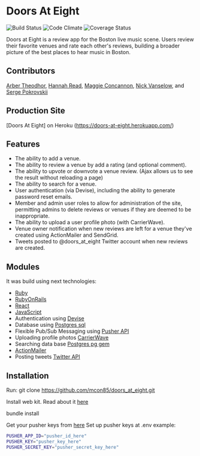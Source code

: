 # Doors At Eight
![Build Status](https://codeship.com/projects/9eab13e0-2503-0134-e487-0e3391f87f23/status?branch=master)
![Code Climate](https://codeclimate.com/github/mcon85/doors_at_eight.png)
![Coverage Status](https://coveralls.io/repos/mcon85/doors_at_eight/badge.png)


Doors at Eight is a review app for the Boston live music scene. Users review their favorite venues and rate each other's reviews, building a broader picture of the best places to hear music in Boston.


## Contributors

[Arber Theodhor](https://github.com/arbertheo), [Hannah Read](https://github.com/freyjasdottir), [Maggie Concannon](https://github.com/mcon85), [Nick Vanselow](https://github.com/nvanselow), and [Serge Pokrovskii](https://github.com/spokrovskiy)

## Production Site

[Doors At Eight] on Heroku (https://doors-at-eight.herokuapp.com/)


## Features

* The ability to add a venue.
* The ability to review a venue by add a rating (and optional comment).
* The ability to upvote or downvote a venue review. (Ajax allows us to see the result without reloading a page)
* The ability to search for a venue.
* User authentication (via Devise), including the ability to generate password reset emails.
* Member and admin user roles to allow for administration of the site, permitting admins to delete reviews or venues if they are deemed to be inappropriate.
* The ability to upload a user profile photo (with CarrierWave).
* Venue owner notification when new reviews are left for a venue they've created using ActionMailer and SendGrid.
* Tweets posted to @doors_at_eight Twitter account when new reviews are created.


## Modules

It was build using next technologies:

* [Ruby](https://www.ruby-lang.org/en/)
* [RubyOnRails](http://rubyonrails.org/)
* [React](https://facebook.github.io/react/docs/getting-started.html)
* [JavaScript](https://developer.mozilla.org/en-US/docs/Web/JavaScript/Reference)
* Authentication using [Devise](https://github.com/plataformatec/devise)
* Database using [Postgres sql](https://www.postgresql.org)
* Flexible Pub/Sub Messaging using [Pusher API](https://pusher.com/)
* Uploading profile photos [CarrierWave](https://github.com/carrierwaveuploader/carrierwave.git)
* Searching data base [Postgres pg gem](https://rubygems.org/gems/pg/versions/0.18.4)
* [ActionMailer](http://guides.rubyonrails.org/action_mailer_basics.html)
* Posting  tweets [Twitter API](https://dev.twitter.com/rest/public)


## Installation

Run:
git clone https://github.com/mcon85/doors_at_eight.git


Install web kit. Read about it [here](https://github.com/thoughtbot/capybara-webkit/wiki/Installing-Qt-and-compiling-capybara-webkit)  

bundle install

Get your pusher keys from [here](https://pusher.com/)
Set up pusher keys at .env
example:

```sh
PUSHER_APP_ID="pusher_id_here"
PUSHER_KEY="pusher_key_here"
PUSHER_SECRET_KEY="pusher_secret_key_here"
```
